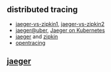 ## distributed tracing

* [jaeger-vs-zipkin1](https://www.bizety.com/2019/01/14/distributed-tracing-for-microservices-jaeger-vs-zipkin/), [jaeger-vs-zipkin2](https://logz.io/blog/zipkin-vs-jaeger/)
* [jaeger@uber](https://eng.uber.com/distributed-tracing/), [Jaeger on Kubernetes](https://medium.com/@masroor.hasan/tracing-infrastructure-with-jaeger-on-kubernetes-6800132a677)
* [jaeger](https://www.jaegertracing.io/) and [zipkin](https://zipkin.io/)
* [opentracing](https://opentracing.io/)

## [jaeger](https://www.jaegertracing.io/docs/1.11/)
